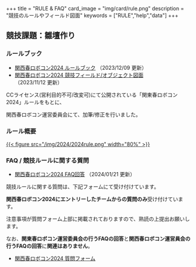 +++
title = "RULE & FAQ"
card_image =  "img/card/rule.png"
description = "競技のルールやフィールド図面"
keywords = ["RULE","help","data"]
+++
<!-- 
2023年大会は終了しました.   -->
<!-- 2024年大会のルール公開をお待ち下さい． -->
## 競技課題：雛壇作り

### ルールブック

- [関西春ロボコン2024 ルールブック](https://drive.google.com/file/d/1tZeoZ8PXXBS5DF7jmgVcfETH84SDbHRB/view?usp=sharing) （2023/12/09 更新）
- [関西春ロボコン2024 競技フィールド/オブジェクト図面](https://drive.google.com/file/d/1Hlgq6N7ZSYFdNSQkQKGNOv2yUUeiS1zb/view?usp=sharing) （2023/11/12 更新）

CCライセンス(営利目的不可/改変可)にて公開されている「関東春ロボコン2024」ルールをもとに、

関西春ロボコン運営委員会にて、加筆/修正を行いました。

### ルール概要

<a href="../img/2024/2024rule.png">
{{< figure src="/img/2024/2024rule.png" width="80%" >}}
</a>

### FAQ / 競技ルールに関する質問

- [関西春ロボコン2024 FAQ回答](https://drive.google.com/file/d/1uWwdsF-qpm7wLQl3IdeMaXsbxSLttHcx/view?usp=drivesdk) （2024/01/21 更新）

<!-- 現在は受け付けておりません。 -->

競技ルールに関する質問は、下記フォームにて受け付けています。

**関西春ロボコン2024にエントリーしたチームからの質問のみ**受け付けています。

注意事項が質問フォーム上部に掲載されておりますので、熟読の上提出お願いします。

なお、**関東春ロボコン運営委員会の行うFAQの回答**と**関西春ロボコン運営員会の行うFAQの回答**に**関連はありません**。
- [関西春ロボコン2024 質問フォーム](https://forms.gle/TGTMytP5Jo7us1CE6)

